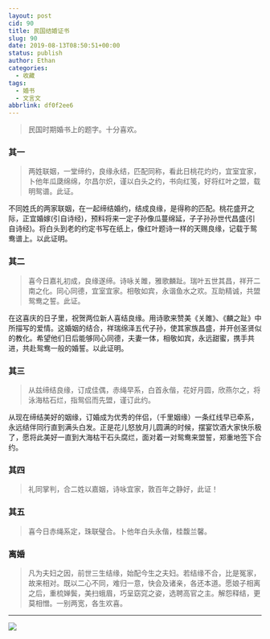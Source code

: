 ```yaml
---
layout: post
cid: 90
title: 民国结婚证书
slug: 90
date: 2019-08-13T08:50:51+00:00
status: publish
author: Ethan
categories:
  - 收藏
tags:
  - 婚书
  - 文言文
abbrlink: df0f2ee6
---
```



> 民国时期婚书上的题字。十分喜欢。



<!--more-->


<!-- 正文内容 -->

### 其一
>两姓联姻，一堂缔约，良缘永结，匹配同称，看此日桃花灼灼，宜室宜家，卜他年瓜瓞绵绵，尔昌尔炽，谨以白头之约，书向红笺，好将红叶之盟，载明鸳谱。此证。  

不同姓氏的两家联姻，在一起缔结婚约，结成良缘，是得称的匹配。桃花盛开之际，正宜婚嫁(引自诗经)，预料将来一定子孙像瓜蔓绵延，子子孙孙世代昌盛(引自诗经)。将白头到老的约定书写在纸上，像红叶题诗一样的天赐良缘，记载于鸳鸯谱上。以此证明。

### 其二
> 喜今日嘉礼初成，良缘遂缔。诗咏关雎，雅歌麟趾。瑞叶五世其昌，祥开二南之化。同心同德，宜室宜家。相敬如宾，永谐鱼水之欢。互助精诚，共盟鸳鸯之誓。此证。 

在这喜庆的日子里，祝贺两位新人喜结良缘。用诗歌来赞美《关雎》、《麟之趾》中所描写的爱情。这婚姻的结合，祥瑞绵泽五代子孙，使其家族昌盛，并开创圣贤似的教化。希望他们日后能够同心同德，夫妻一体，相敬如宾，永远甜蜜，携手共进，共赴鸳鸯一般的婚誓。以此证明。

### 其三
> 从兹缔结良缘，订成佳偶，赤绳早系，白首永偕，花好月圆，欣燕尔之，将泳海枯石烂，指鸳侣而先盟，谨订此约。

从现在缔结美好的姻缘，订婚成为优秀的伴侣，（千里姻缘）一条红线早已牵系，永远结伴同行直到满头白发。正是花儿怒放月儿圆满的时候，摆宴饮酒大家快乐极了，愿将此美好一直到大海枯干石头腐烂，面对着一对鸳鸯来盟誓，郑重地签下合约。

### 其四
> 礼同掌判，合二姓以嘉姻，诗咏宜家，敦百年之静好，此证！

### 其五
> 喜今日赤绳系定，珠联璧合。卜他年白头永偕，桂馥兰馨。


### 离婚
> 凡为夫妇之因，前世三生结缘，始配今生之夫妇。若结缘不合，比是冤家，故来相对。既以二心不同，难归一意，快会及诸亲，各还本道。愿娘子相离之后，重梳婵鬓，美扫蛾眉，巧呈窈窕之姿，选聘高官之主。解怨释结，更莫相憎。一别两宽，各生欢喜。


<!-- 正文内容 -->
***

<!-- 图片位置 -->

![](https://images.pexels.com/photos/2403575/pexels-photo-2403575.jpeg?crop=entropy&cs=srgb&dl=photo-of-couple-walking-on-grass-2403575.jpg&fit=crop&fm=jpg&h=960&w=640)
<!-- 图片位置 -->